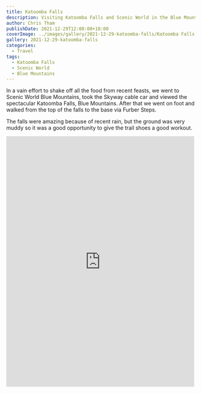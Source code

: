 ```yaml
---
title: Katoomba Falls
description: Visiting Katoomba Falls and Scenic World in the Blue Mountains
author: Chris Tham
publishDate: 2021-12-29T12:00:00+10:00
coverImage: ../images/gallery/2021-12-29-katoomba-falls/Katoomba Falls (12).jpeg
gallery: 2021-12-29-katoomba-falls
categories:
  - Travel
tags:
  - Katoomba Falls
  - Scenic World
  - Blue Mountains
---
```

In a vain effort to shake off all the food from recent feasts, we went to Scenic World Blue Mountains, took the Skyway cable car and viewed the spectacular Katoomba Falls, Blue Mountains. After that we went on foot and walked from the top of the falls to the base via Furber Steps.

The falls were amazing because of recent rain, but the ground was very muddy so it was a good opportunity to give the trail shoes a good workout.

<iframe src="https://www.facebook.com/plugins/post.php?href=https%3A%2F%2Fwww.facebook.com%2Fchris1.tham%2Fposts%2Fpfbid0HfevScUz42HSa5XrrSYVCS5pXYXR2DpQEiW3eVd1EtT4FJGtqTxDyoZr6syaek48l&show_text=true&width=500" width="500" height="665" style="border:none;overflow:hidden" scrolling="no" frameborder="0" allowfullscreen="true" allow="autoplay; clipboard-write; encrypted-media; picture-in-picture; web-share"></iframe>

